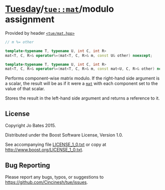 [Tuesday](../../../README.md)/[`tue::mat`](../../headers/mat.md)/modulo assignment
==================================================================================
Provided by header [`<tue/mat.hpp>`](../../headers/mat.md)

```c++
// m %= other

template<typename T, typename U, int C, int R>
mat<T, C, R>& operator%=(mat<T, C, R>& m, const U& other) noexcept;

template<typename T, typename U, int C, int R>
mat<T, C, R>& operator%=(mat<T, C, R>& m, const mat<U, C, R>& other) noexcept;
```

Performs component-wise matrix modulo. If the right-hand side argument is a
scalar, the result will be as if it were a [`mat`](../../headers/mat.md) with
each component set to the value of that scalar.

Stores the result in the left-hand side argument and returns a reference to it.

License
-------
Copyright Jo Bates 2015.

Distributed under the Boost Software License, Version 1.0.

See accompanying file [LICENSE_1_0.txt](../../../LICENSE_1_0.txt) or copy at
http://www.boost.org/LICENSE_1_0.txt.

Bug Reporting
-------------
Please report any bugs, typos, or suggestions to
https://github.com/Cincinesh/tue/issues.
